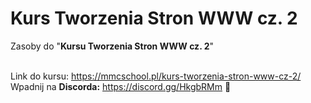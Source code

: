 # Kurs Tworzenia Stron WWW cz. 2
Zasoby do "**Kursu Tworzenia Stron WWW cz. 2**" <br><br>

Link do kursu: https://mmcschool.pl/kurs-tworzenia-stron-www-cz-2/ <br>
Wpadnij na **Discorda:** https://discord.gg/HkgbRMm 🙂
